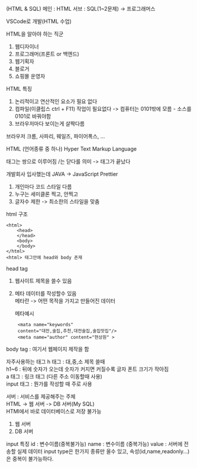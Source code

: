(HTML & SQL)
메인 : HTML
서브 : SQL(1~2문제) -> 프로그래머스

VSCode로 개발(HTML 수업)

HTML을 알아야 하는 직군
1. 웹디자이너
2. 프로그래머(프론트 or 백엔드)
3. 웹기획자
4. 블로거
5. 쇼핑몰 운영자

HTML 특징
1. 논리적이고 연산적인 요소가 필요 없다
2. 컴파일(이클립스 ctrl + F11) 작업이 필요없다
-> 컴퓨터는 0101밖에 모름 - 소스를 0101로 바꿔야함
3. 브라우저마다 보이는게 살짝다름

브라우저
크롬, 사파리, 웨일즈, 파이어폭스, ...

HTML (언어종류 중 하나)
Hyper Text Markup Language

태그는 쌍으로 이루어짐
/는 닫다를 의미 -> 태그가 끝났다

개발회사 입사했는데 JAVA -> JavaScript
Prettier 
1. 개인마다 코드 스타일 다름
2. 누구는 세미클론 찍고, 안찍고
3. 글자수 제한
-> 최소한의 스타일을 맞춤

html 구조

    <html>
        <head>
        </head>
        <body>
        </body>
    </html>
    <html> 태그안에 head와 body 존재      

head tag   
1. 웹사이트 제목을 쓸수 있음
2. 메타 데이터를 작성할수 있음  
메타란 -> 어떤 목적을 가지고 만들어진 데이터   


    메타예시

        <mata name="keywords"
        content="대전,술집,추천,대전술집,술집맛집"/>
        <meta name="author" content="현상원" >

body tag : 여기서 웹페이지 제작을 함  

자주사용하는 태그
h 태그 : 대,중,소 제목 쓸때  
h1~6 : 뒤에 숫자가 오는데 숫자가 커지면 커질수록 글자 폰트 크기가 작아짐  
a 태그 : 링크 태그 (다른 주소 이동할때 사용)  
input 태그 : 뭔가를 작성할 때 주로 사용

서버 : 서비스를 제공해주는 주체  
HTML -> 웹 서버 -> DB 서버(My SQL)  
HTMl에서 바로 데이터베이스로 저장 불가능
1. 웹 서버 
2. DB 서버

input 특징
id : 변수이름(중복불가능)
name : 변수이름 (중복가능)
value : 서버에 전송할 실제 데이터
input type은 한가지 종류만 올수 있고,
속성(id,name,readonly...)은 중복이 불가능하다.